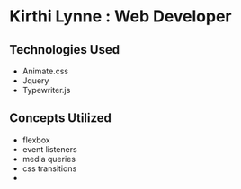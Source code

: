 # Kirthi Lynne : Web Developer 

## Technologies Used
* Animate.css
* Jquery
* Typewriter.js

## Concepts Utilized
* flexbox
* event listeners
* media queries
* css transitions
* 